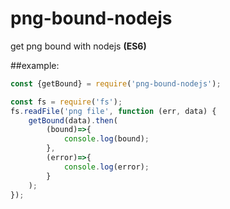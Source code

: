 # png-bound-nodejs
get png bound with nodejs **(ES6)**

##example:
````javascript
const {getBound} = require('png-bound-nodejs');

const fs = require('fs');
fs.readFile('png file', function (err, data) {
	getBound(data).then(
		(bound)=>{
			console.log(bound);
		},
		(error)=>{
			console.log(error);
		}
	);
});
````